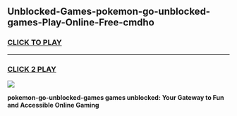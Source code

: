 
## Unblocked-Games-pokemon-go-unblocked-games-Play-Online-Free-cmdho
<h3>
<a href="https://premium76.site?title=pokemon-go-unblocked-games&ref=26A">CLICK TO PLAY</a></h3>
<hr>

<h3>
<a href="https://premium76.site?title=pokemon-go-unblocked-games&ref=26A">CLICK 2 PLAY</a>
  
</h3>

<a href="https://premium76.site?title=pokemon-go-unblocked-games&ref=26A"><img src="https://clearcache.store/games.png"></a>


**pokemon-go-unblocked-games games unblocked: Your Gateway to Fun and Accessible Online Gaming**
